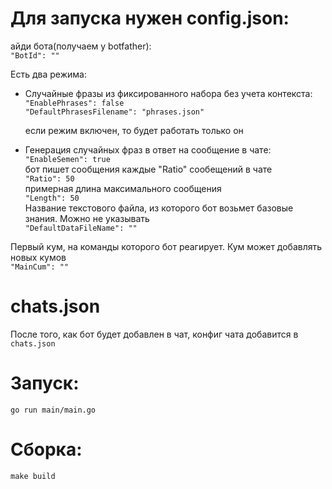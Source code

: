 #	Для запуска нужен config.json:
айди бота(получаем у botfather):  
`"BotId": ""`  

Есть два режима:
- Случайные фразы из фиксированного набора без учета контекста:  
  `"EnablePhrases": false`  
  `"DefaultPhrasesFilename": "phrases.json"`

    если режим включен, то будет работать только он

- Генерация случайных фраз в ответ на сообщение в чате:  
`"EnableSemen": true`  
  бот пишет сообщения каждые "Ratio" сообещений в чате  
  `"Ratio": 50`  
  примерная длина максимального сообщения  
  `"Length": 50`  
  Название текстового файла, из которого бот возьмет базовые знания. Можно не указывать  
  `"DefaultDataFileName": ""`

Первый кум, на команды которого бот реагирует. Кум может добавлять новых кумов  
`"MainCum": ""`  
#	chats.json  
После того, как бот будет добавлен в чат, конфиг чата добавится в `chats.json`
#	Запуск:  
`go run main/main.go`  
#   Сборка:
`make build`
